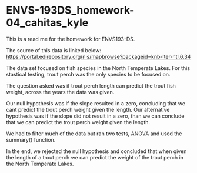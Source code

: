 # ENVS-193DS_homework-04_cahitas_kyle

This is a read me for the homework for ENVS193-DS.

The source of this data is linked below:
https://portal.edirepository.org/nis/mapbrowse?packageid=knb-lter-ntl.6.34 

The data set focused on fish species in the North Temperate Lakes. For this stastical testing, trout perch was the only species to be focused on. 

The question asked was if trout perch length can predict the trout fish weight, across the years the data was given. 

Our null hypothesis was if the slope resulted in a zero, concluding that we cant predict the trout perch weight given the length. Our alternative hypothesis was if the slope did not result in a zero, than we can conclude that we can predict the trout perch weight given the length. 

We had to filter much of the data but ran two tests, ANOVA and used the summary() function. 

In the end, we rejected the null hypothesis and concluded that when given the length of a trout perch we can predict the weight of the trout perch in the North Temperate Lakes. 